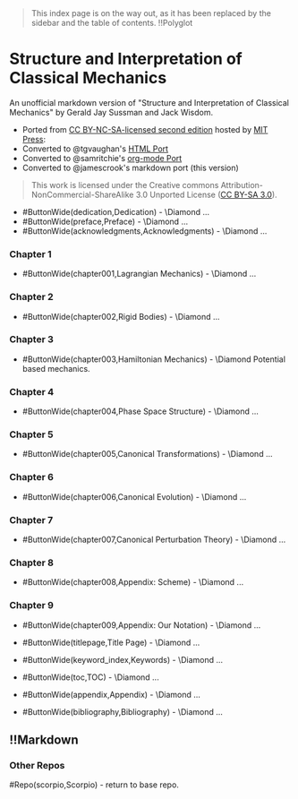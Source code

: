 &nbsp;
> This index page is on the way out, as it has been replaced by the sidebar and the table of contents.
!!Polyglot
# Structure and Interpretation of Classical Mechanics

An unofficial markdown version of "Structure and Interpretation of Classical Mechanics" by Gerald Jay Sussman and Jack Wisdom. 

* Ported from [CC BY-NC-SA-licensed second edition](https://mitpress.mit.edu/sites/default/files/titles/content/sicm_edition_2/book) hosted by [MIT Press](https://mitpress.mit.edu/):
* Converted to @tgvaughan's [HTML Port](https://github.com/tgvaughan/sicm)
* Converted to @samritchie's [org-mode Port](https://github.com/tgvaughan/sicm) 
* Converted to @jamescrook's markdown port (this version)

> This work is licensed under the Creative commons Attribution-NonCommercial-ShareAlike 3.0 Unported License ([CC BY-SA 3.0](https://creativecommons.org/licenses/by-nc-sa/3.0/)).


* #ButtonWide(dedication,Dedication) - \Diamond ...
* #ButtonWide(preface,Preface) - \Diamond ...
* #ButtonWide(acknowledgments,Acknowledgments) - \Diamond ...

### Chapter 1
* #ButtonWide(chapter001,Lagrangian Mechanics) - \Diamond ...

### Chapter 2
* #ButtonWide(chapter002,Rigid Bodies) - \Diamond ...

### Chapter 3
* #ButtonWide(chapter003,Hamiltonian Mechanics) - \Diamond Potential based mechanics.

### Chapter 4
* #ButtonWide(chapter004,Phase Space Structure) - \Diamond ...

### Chapter 5
* #ButtonWide(chapter005,Canonical Transformations) - \Diamond ...

### Chapter 6
* #ButtonWide(chapter006,Canonical Evolution) - \Diamond ...

### Chapter 7
* #ButtonWide(chapter007,Canonical Perturbation Theory) - \Diamond ...

### Chapter 8
* #ButtonWide(chapter008,Appendix: Scheme) - \Diamond ...

### Chapter 9
* #ButtonWide(chapter009,Appendix: Our Notation) - \Diamond ...

* #ButtonWide(titlepage,Title Page) - \Diamond ...
* #ButtonWide(keyword_index,Keywords) - \Diamond ...
* #ButtonWide(toc,TOC) - \Diamond ...
* #ButtonWide(appendix,Appendix) - \Diamond ...
* #ButtonWide(bibliography,Bibliography) - \Diamond ...


!!Markdown
----
### Other Repos
#Repo(scorpio,Scorpio) - return to base repo.
